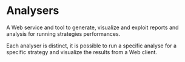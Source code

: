 Analysers
=========

A Web service and tool to generate, visualize and exploit
reports and analysis for running strategies performances.

Each analyser is distinct, it is possible to run a specific
analyse for a specific strategy and visualize the results from
a Web client.
